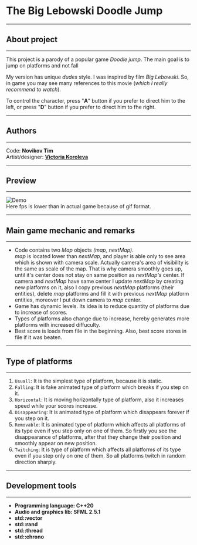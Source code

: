 
# The Big Lebowski Doodle Jump
____

## About project
____
This project is a parody of a popular game _Doodle jump_. The main goal is to jump on platforms and not fall

My version has unique _dudes_ style. I was inspired by film _Big Lebowski_. So, in game you may see many references to
this movie (_which I really recommend to watch_).

To control the character, press "**A**" button if you prefer to direct him to the left, or press "**D**" button if you
prefer to direct him to fhe right.
___

## Authors
___
Code: **Novikov Tim** <br>
Artist/designer: **[Victoria Koroleva](https://vk.com/vwika_artt)**
___

## Preview
___
![Demo](https://github.com/T207-pixel/The-Big-Lebowski-Doodle-Jump/blob/main/demo/demo.gif)
<br> Here fps is lower than in actual game because of gif format.
___

## Main game mechanic and remarks
___
- Code contains two _Map_ objects _(map, nextMap)_.<br>
_map_ is located lower than _nextMap_, and player is able only to see area which is shown with camera scale. Actually
camera's area of visibility is the same as scale of the map. That is why camera smoothly goes up, until it's center does not
stay on same position as _nextMap's_ center. If camera and _nextMap_ have same center I update _nextMap_ by creating new
platforms on it, also I copy previous _nextMap_ platforms (their entities), delete _map_ platforms and fill it with
previous _nextMap_ platform entities, moreover I put down camera to _map_ center.
- Game has dynamic levels. Its idea is to reduce quantity of platforms due to increase of scores.
- Types of platforms also change due to increase, hereby generates more platforms with increased diffuculty.
- Best score is loads from file in the beginning. Also, best score stores in file if it was beaten.
___

## Type of platforms
___
1. `Usuall`: It is the simplest type of platform, because it is static.
2. `Falling`: It is fake animated type of platform which breaks if you step on it.
3. `Horizontal`: It is moving horizontally type of platform, also it increases speed while your scores increase.
4. `Disappearing`: It is animated type of platform which disappears forever if you step on it.
5. `Removable`: It is animated type of platform which affects all platforms of its type even if you step only on one 
of them. So firstly you see the disappearance of platforms, after that they change their position and smoothly appear 
on new position.
6. `Twitching`: It is type of platform which affects all platforms of its type even if you step only on one
of them. So all platforms twitch in random direction sharply.
___

## Development tools
___
- **Programming language: C++20**
- **Audio and graphics lib: SFML 2.5.1**
- **std::vector<T>**
- **std::rand**
- **std::thread**
- **std::chrono**
